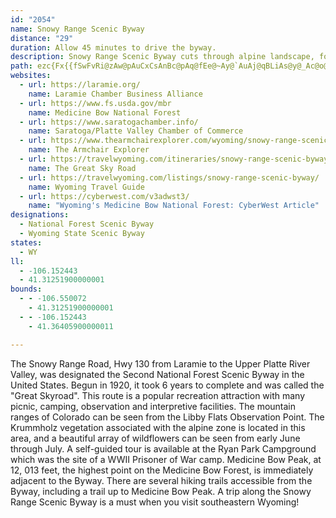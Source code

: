 ```yaml
---
id: "2054"
name: Snowy Range Scenic Byway
distance: "29"
duration: Allow 45 minutes to drive the byway.
description: Snowy Range Scenic Byway cuts through alpine landscape, following Hwy 130 between Centennial and Saratoga.
path: ezc{Fx{{fSwFvRi@zAw@pAuCxCsAnBc@pAq@fEe@~Ay@`AuAj@qBLiAs@y@_Ac@o@sAmG_@w@y@y@wJsCaDs@uDScCd@wBjAiTjWyA~@uBZaBGiD}@sAAsBr@_CxAy@`@m@NqL?oB^cA`@uB~AcBdBwLzMuArBgHbOcBfCkCfDkHvFiBtBiAfCwBdIo@xAmBfC_CdCiB|C}@bD{@|Hw@fLBpDd@nEbAxFNxAExAe@rECfAJpBv@nBjBfDb@pBBtB}BnRiAjEaEbLa@pBgChWyAdRE`F^rGrBbNXrFCdDKlA]`CyCrOIfARpCdA|ELvAClAUjAYz@}FrHy@xAc@lAkPfi@YjBItDEb@OZWXw@Hw@i@mBqF_@k@WQw@?[PS`@IvAHl@bAfDN~A@~@KrAS~@{@rBkEdDq@x@}@|BQpCFpBbB|HZlAv@vArB~ArFtBrBlA|BvBhArA|@~BTtAD|AE`CSlA}C`Me@pCMtDH`Dh@pDx@nCzJxQ|@nBd@xAd@pCh@zNItDo@fEyEtS_@`Cc@zEO~E@~EHxB`Etn@TlFLvq@SbSHdBTrAr@|A^b@bBhA|DnAdAj@hAdAnNnOnAfBh@dAl@dBzOzj@jArCdEhHd@bBHx@I`CUrASd@}@dAeAl@y@PiCCkJaAoA?sARmDjAi@j@[rA@`AJ`@`@p@n@\fEOhAXx@n@d@x@vFxNrBvEv\xb@|@rBhAxErArB^`@zAjAbBzBXx@d@~BLzFN~Ax@|Bh@f@XVbEnATR~A|BpAfAh@XtAXtAB|A]tH_E~Aa@nEI|EBjBf@`AhAf@lAPxBLvD^jB|CtHz@nApClC~@fBf@zAJ~@NlFJdAVdA~@fCNp@JlBK`Ac@|AiBzCUl@Id@I~AhA~GlB|Ih@jAdAzApArAz@pA`JhRrA~AbDrC~@lAlElKr@lA~@fA|ErEjBvBv@tB`BnMjBtHb@dDNfB?|AIrAWlA_@jAe@dAy@z@oAl@iAVc@C_F{@mCq@sBSaJ~@}BEeQgCcBm@mFkDwC{@mFeAcBCeCx@yK~FoAlA_@jAMrBL~AZlAb@r@rCxCt@rA`@rAZ~BTzd@JjCVrC|@rEvK~d@zBbI~GlRbBnFnArJHlFEhg@Z|IvApNlEv_@XrDIzHs@`Fu@zCmDjI_@xAY~B?~@JzBh@`EDpAAfBO~Ai@lB}AfDe@jBStB[vZe@rGgBxIwEdQoB~MwBjQ[pD@zDv@rJ?`DI~BiBbOIxEHrE`@hEn@|CbBhF`C`FrAjDdA~DlApGd@bEfDtb@TxIOxC_@lEw@fE{AzFgAdCuCzEcAdCYjASfAI~AAlC]lGoDrYoAdGsAhDgJrSy@xCc@bEEbDZ`EdK`k@rC|PRjDMzDeAhKEvCD`ETtDb@hDd@fBr@tBjLnW`@lAb@dCHfBU`F_ApC}@zAoAjAgFxCiAtAy@|AyBfIo@fBmB~CqMvPcApBcAfC}DtLcEnH}EjHmA`AuAr@yCxBuAdB_ClDiArAqAjAqQnLuErBqBp@_UzEaD~AuE`FiQjTop@lv@sE`HmZzl@
websites:
  - url: https://laramie.org/
    name: Laramie Chamber Business Alliance
  - url: https://www.fs.usda.gov/mbr
    name: Medicine Bow National Forest
  - url: https://www.saratogachamber.info/
    name: Saratoga/Platte Valley Chamber of Commerce
  - url: https://www.thearmchairexplorer.com/wyoming/snowy-range-scenic-byway.php
    name: The Armchair Explorer
  - url: https://travelwyoming.com/itineraries/snowy-range-scenic-byway/
    name: The Great Sky Road
  - url: https://travelwyoming.com/listings/snowy-range-scenic-byway/
    name: Wyoming Travel Guide
  - url: https://cyberwest.com/v3adwst3/
    name: "Wyoming's Medicine Bow National Forest: CyberWest Article"
designations:
  - National Forest Scenic Byway
  - Wyoming State Scenic Byway
states:
  - WY
ll:
  - -106.152443
  - 41.31251900000001
bounds:
  - - -106.550072
    - 41.31251900000001
  - - -106.152443
    - 41.36405900000011

---
```


The Snowy Range Road, Hwy 130 from Laramie to the Upper Platte River Valley, was designated the Second National Forest Scenic Byway in the United States. Begun in 1920, it took 6 years to complete and was called the "Great Skyroad". This route is a popular recreation attraction with many picnic, camping, observation and interpretive facilities. The mountain ranges of Colorado can be seen from the Libby Flats Observation Point. The Krummholz vegetation associated with the alpine zone is located in this area, and a beautiful array of wildflowers can be seen from early June through July. A self-guided tour is available at the Ryan Park Campground which was the site of a WWII Prisoner of War camp. Medicine Bow Peak, at 12, 013 feet, the highest point on the Medicine Bow Forest, is immediately adjacent to the Byway. There are several hiking trails accessible from the Byway, including a trail up to Medicine Bow Peak. A trip along the Snowy Range Scenic Byway is a must when you visit southeastern Wyoming!
